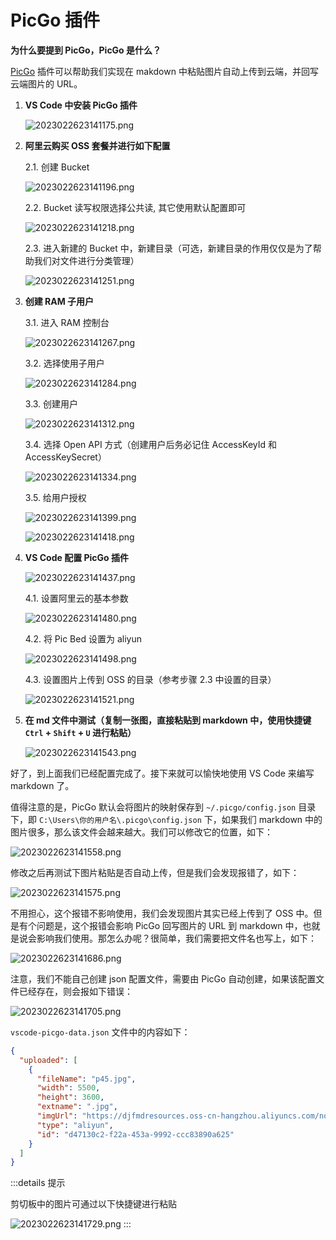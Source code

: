 # PicGo 插件

**为什么要提到 PicGo，PicGo 是什么？**

<a href="https://picgo.github.io/PicGo-Core-Doc/" target="_blank">PicGo</a> 插件可以帮助我们实现在 makdown 中粘贴图片自动上传到云端，并回写云端图片的 URL。 

1. **VS Code 中安装 PicGo 插件**

    ![2023022623141175.png](https://djfmdresources.oss-cn-hangzhou.aliyuncs.com/athena/2023-02-26/2023022623141175.png)

2. **阿里云购买 OSS 套餐并进行如下配置**

    2.1. 创建 Bucket
    
    ![2023022623141196.png](https://djfmdresources.oss-cn-hangzhou.aliyuncs.com/athena/2023-02-26/2023022623141196.png)
    
    2.2. Bucket 读写权限选择公共读, 其它使用默认配置即可
    
    ![2023022623141218.png](https://djfmdresources.oss-cn-hangzhou.aliyuncs.com/athena/2023-02-26/2023022623141218.png)
    
    2.3. 进入新建的 Bucket 中，新建目录（可选，新建目录的作用仅仅是为了帮助我们对文件进行分类管理）
    
    ![2023022623141251.png](https://djfmdresources.oss-cn-hangzhou.aliyuncs.com/athena/2023-02-26/2023022623141251.png)
    
3. **创建 RAM 子用户**

    3.1. 进入 RAM 控制台
    
    ![2023022623141267.png](https://djfmdresources.oss-cn-hangzhou.aliyuncs.com/athena/2023-02-26/2023022623141267.png)
    
    3.2. 选择使用子用户
    
    ![2023022623141284.png](https://djfmdresources.oss-cn-hangzhou.aliyuncs.com/athena/2023-02-26/2023022623141284.png)
    
    3.3. 创建用户
    
    ![2023022623141312.png](https://djfmdresources.oss-cn-hangzhou.aliyuncs.com/athena/2023-02-26/2023022623141312.png)
    
    3.4. 选择 Open API 方式（创建用户后务必记住 AccessKeyId 和 AccessKeySecret）
    
    ![2023022623141334.png](https://djfmdresources.oss-cn-hangzhou.aliyuncs.com/athena/2023-02-26/2023022623141334.png)
    
    3.5. 给用户授权
    
    ![2023022623141399.png](https://djfmdresources.oss-cn-hangzhou.aliyuncs.com/athena/2023-02-26/2023022623141399.png)
    
    ![2023022623141418.png](https://djfmdresources.oss-cn-hangzhou.aliyuncs.com/athena/2023-02-26/2023022623141418.png)
    
    
4. **VS Code 配置 PicGo 插件**

    ![2023022623141437.png](https://djfmdresources.oss-cn-hangzhou.aliyuncs.com/athena/2023-02-26/2023022623141437.png)
    
    4.1. 设置阿里云的基本参数
    
    ![2023022623141480.png](https://djfmdresources.oss-cn-hangzhou.aliyuncs.com/athena/2023-02-26/2023022623141480.png)
    
    4.2. 将 Pic Bed 设置为 aliyun
    
    ![2023022623141498.png](https://djfmdresources.oss-cn-hangzhou.aliyuncs.com/athena/2023-02-26/2023022623141498.png)
    
    4.3. 设置图片上传到 OSS 的目录（参考步骤 2.3 中设置的目录）
    
    ![2023022623141521.png](https://djfmdresources.oss-cn-hangzhou.aliyuncs.com/athena/2023-02-26/2023022623141521.png)
    
5. **在 md 文件中测试（复制一张图，直接粘贴到 markdown 中，使用快捷键 `Ctrl` + `Shift` + `U` 进行粘贴）**

    ![2023022623141543.png](https://djfmdresources.oss-cn-hangzhou.aliyuncs.com/athena/2023-02-26/2023022623141543.png)
    
好了，到上面我们已经配置完成了。接下来就可以愉快地使用 VS Code 来编写 markdown 了。

值得注意的是，PicGo 默认会将图片的映射保存到 `~/.picgo/config.json` 目录下，即 `C:\Users\你的用户名\.picgo\config.json` 下，如果我们 markdown 中的图片很多，那么该文件会越来越大。我们可以修改它的位置，如下：

![2023022623141558.png](https://djfmdresources.oss-cn-hangzhou.aliyuncs.com/athena/2023-02-26/2023022623141558.png)

修改之后再测试下图片粘贴是否自动上传，但是我们会发现报错了，如下：

![2023022623141575.png](https://djfmdresources.oss-cn-hangzhou.aliyuncs.com/athena/2023-02-26/2023022623141575.png)

不用担心，这个报错不影响使用，我们会发现图片其实已经上传到了 OSS 中。但是有个问题是，这个报错会影响 PicGo 回写图片的 URL 到 markdown 中，也就是说会影响我们使用。那怎么办呢？很简单，我们需要把文件名也写上，如下：

![2023022623141686.png](https://djfmdresources.oss-cn-hangzhou.aliyuncs.com/athena/2023-02-26/2023022623141686.png)

注意，我们不能自己创建 json 配置文件，需要由 PicGo 自动创建，如果该配置文件已经存在，则会报如下错误：

![2023022623141705.png](https://djfmdresources.oss-cn-hangzhou.aliyuncs.com/athena/2023-02-26/2023022623141705.png)

`vscode-picgo-data.json` 文件中的内容如下：

```json
{
  "uploaded": [
    {
      "fileName": "p45.jpg",
      "width": 5500,
      "height": 3600,
      "extname": ".jpg",
      "imgUrl": "https://djfmdresources.oss-cn-hangzhou.aliyuncs.com/note/p45.jpg",
      "type": "aliyun",
      "id": "d47130c2-f22a-453a-9992-ccc83890a625"
    }
  ]
}
```

:::details 提示

剪切板中的图片可通过以下快捷键进行粘贴

![2023022623141729.png](https://djfmdresources.oss-cn-hangzhou.aliyuncs.com/athena/2023-02-26/2023022623141729.png)
:::
